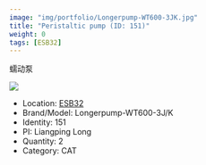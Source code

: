 ```yaml
---
image: "img/portfolio/Longerpump-WT600-3JK.jpg"
title: "Peristaltic pump (ID: 151)"
weight: 0
tags: [ESB32]
---
```


蠕动泵

<!--more-->

![](../../img/portfolio/Longerpump-WT600-3JK.jpg)

- Location: [ESB32](../../tags/ESB32)
- Brand/Model: Longerpump-WT600-3J/K
- Identity: 151
- PI: Liangping Long
- Quantity: 2
- Category: CAT






